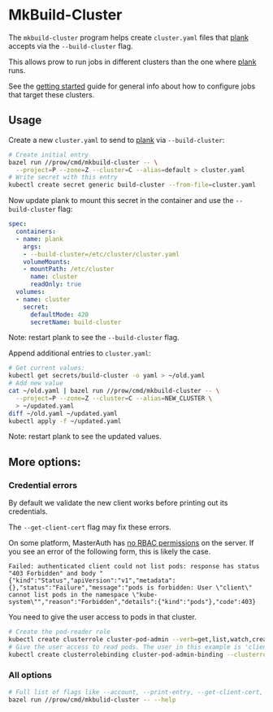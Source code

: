 # MkBuild-Cluster

The `mkbuild-cluster` program helps create `cluster.yaml` files that [plank] accepts via the `--build-cluster` flag.

This allows prow to run jobs in different clusters than the one where [plank] runs.

See the [getting started] guide for general info about how to configure jobs that target these clusters.

## Usage

Create a new `cluster.yaml` to send to [plank] via `--build-cluster`:

```sh
# Create initial entry
bazel run //prow/cmd/mkbuild-cluster -- \
  --project=P --zone=Z --cluster=C --alias=default > cluster.yaml
# Write secret with this entry
kubectl create secret generic build-cluster --from-file=cluster.yaml
```

Now update plank to mount this secret in the container and use the `--build-cluster` flag:

```yaml
spec:
  containers:
  - name: plank
    args:
    - --build-cluster=/etc/cluster/cluster.yaml
    volumeMounts:
    - mountPath: /etc/cluster
      name: cluster
      readOnly: true
  volumes:
  - name: cluster
    secret:
      defaultMode: 420
      secretName: build-cluster
```
Note: restart plank to see the `--build-cluster` flag.

Append additional entries to `cluster.yaml`:

```sh
# Get current values:
kubectl get secrets/build-cluster -o yaml > ~/old.yaml
# Add new value
cat ~/old.yaml | bazel run //prow/cmd/mkbuild-cluster -- \
  --project=P --zone=Z --cluster=C --alias=NEW_CLUSTER \
  > ~/updated.yaml
diff ~/old.yaml ~/updated.yaml
kubectl apply -f ~/updated.yaml
```

Note: restart plank to see the updated values.

## More options:

### Credential errors

By default we validate the new client works before printing out its credentials.

The `--get-client-cert` flag may fix these errors.

On some platform, MasterAuth has [no RBAC permissions](https://github.com/kubernetes/kubernetes/issues/65400) on the server.
If you see an error of the following form, this is likely the case.

```console
Failed: authenticated client could not list pods: response has status "403 Forbidden" and body "{"kind":"Status","apiVersion":"v1","metadata":{},"status":"Failure","message":"pods is forbidden: User \"client\" cannot list pods in the namespace \"kube-system\"","reason":"Forbidden","details":{"kind":"pods"},"code":403}
```

You need to give the user access to pods in that cluster.

```sh
# Create the pod-reader role
kubectl create clusterrole cluster-pod-admin --verb=get,list,watch,create,update,patch,delete --resource=pods
# Give the user access to read pods. The user in this example is 'client'.
kubectl create clusterrolebinding cluster-pod-admin-binding --clusterrole=cluster-pod-admin --user=client
```

### All options

```sh
# Full list of flags like --account, --print-entry, --get-client-cert, etc.
bazel run //prow/cmd/mkbulid-cluster -- --help
```


[getting started]: /prow/getting_started.md
[plank]: /prow/cmd/plank
